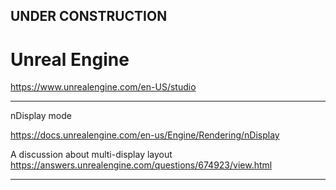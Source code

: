 
## UNDER CONSTRUCTION

# Unreal Engine

https://www.unrealengine.com/en-US/studio

---

nDisplay mode

https://docs.unrealengine.com/en-us/Engine/Rendering/nDisplay

A discussion about multi-display layout
https://answers.unrealengine.com/questions/674923/view.html

---




